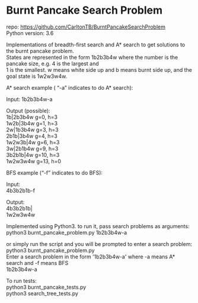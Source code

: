 # Burnt Pancake Search Problem
repo: https://github.com/CarltonTB/BurntPancakeSearchProblem  
Python version: 3.6  

Implementations of breadth-first search and A* search to get solutions to the burnt pancake problem.  
States are represented in the form 1b2b3b4w where the number is the pancake size, e.g. 4 is the largest and   
1 is the smallest. w means white side up and b means burnt side up, and the goal state is 1w2w3w4w.  

A* search example ( “-a” indicates to do A* search):  
 
Input:
1b2b3b4w-a               

Output (possible):  
1b|2b3b4w g=0, h=3  
1w2b|3b4w g=1, h=3  
2w|1b3b4w g=3, h=3  
2b1b|3b4w g=4, h=3  
1w2w3b|4w g=6, h=3  
3w|2b1b4w g=9, h=3  
3b2b1b|4w g=10, h=3  
1w2w3w4w g=13, h=0  

BFS example (“-f” indicates to do BFS):  

Input:  
4b3b2b1b-f  

Output:  
4b3b2b1b|  
1w2w3w4w  


Implemented using Python3. to run it, pass search problems as arguments:  
python3 burnt_pancake_problem.py 1b2b3b4w-a  

or simply run the script and you will be prompted to enter a search problem:    
python3 burnt_pancake_problem.py  
Enter a search problem in the form '1b2b3b4w-a' where -a means A* search and -f means BFS  
1b2b3b4w-a  

To run tests:  
python3 burnt_pancake_tests.py  
python3 search_tree_tests.py  